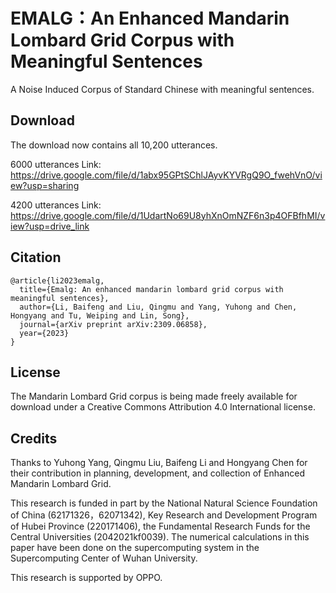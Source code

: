 # EMALG：An Enhanced Mandarin Lombard Grid Corpus with Meaningful Sentences

A Noise Induced Corpus of Standard Chinese with meaningful sentences.

## Download

 The download now contains all 10,200 utterances.

6000 utterances Link: https://drive.google.com/file/d/1abx95GPtSChlJAyvKYVRgQ9O_fwehVnO/view?usp=sharing

4200 utterances Link: https://drive.google.com/file/d/1UdartNo69U8yhXnOmNZF6n3p4OFBfhMI/view?usp=drive_link

## Citation

```
@article{li2023emalg,
  title={Emalg: An enhanced mandarin lombard grid corpus with meaningful sentences},
  author={Li, Baifeng and Liu, Qingmu and Yang, Yuhong and Chen, Hongyang and Tu, Weiping and Lin, Song},
  journal={arXiv preprint arXiv:2309.06858},
  year={2023}
}
```

## License

The Mandarin Lombard Grid corpus is being made freely available for download under a Creative Commons Attribution 4.0 International license.

## Credits

Thanks to Yuhong Yang, Qingmu Liu, Baifeng Li and Hongyang Chen for their contribution in planning, development, and collection of Enhanced Mandarin Lombard Grid.

This research is funded in part by the National Natural Science Foundation of China (62171326，62071342), Key Research and Development Program of Hubei Province (220171406), the Fundamental Research Funds for the Central Universities (2042021kf0039). The numerical calculations in this paper have been done on the supercomputing system in the Supercomputing Center of Wuhan University. 

This research is supported by OPPO.

